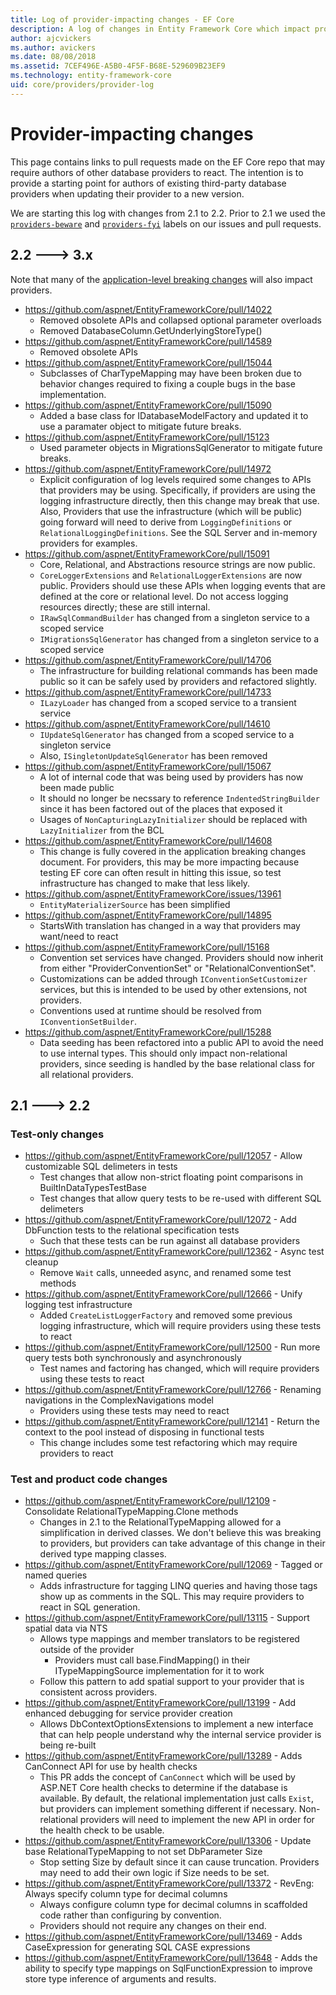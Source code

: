 ```yaml
---
title: Log of provider-impacting changes - EF Core
description: A log of changes in Entity Framework Core which impact providers
author: ajcvickers
ms.author: avickers
ms.date: 08/08/2018
ms.assetid: 7CEF496E-A5B0-4F5F-B68E-529609B23EF9
ms.technology: entity-framework-core
uid: core/providers/provider-log
---
```


# Provider-impacting changes

This page contains links to pull requests made on the EF Core repo that may require authors of other database providers to react. The intention is to provide a starting point for authors of existing third-party database providers when updating their provider to a new version.

We are starting this log with changes from 2.1 to 2.2. Prior to 2.1 we used the [`providers-beware`](https://github.com/aspnet/EntityFrameworkCore/labels/providers-beware) and [`providers-fyi`](https://github.com/aspnet/EntityFrameworkCore/labels/providers-fyi) labels on our issues and pull requests.

## 2.2 ---> 3.x

Note that many of the [application-level breaking changes](xref:core/what-is-new/ef-core-3.x/breaking-changes) will also impact providers.

* <https://github.com/aspnet/EntityFrameworkCore/pull/14022>
  * Removed obsolete APIs and collapsed optional parameter overloads
  * Removed DatabaseColumn.GetUnderlyingStoreType()
* <https://github.com/aspnet/EntityFrameworkCore/pull/14589>
  * Removed obsolete APIs
* <https://github.com/aspnet/EntityFrameworkCore/pull/15044>
  * Subclasses of CharTypeMapping may have been broken due to behavior changes required to fixing a couple bugs in the base implementation.
* <https://github.com/aspnet/EntityFrameworkCore/pull/15090>
  * Added a base class for IDatabaseModelFactory and updated it to use a paramater object to mitigate future breaks.
* <https://github.com/aspnet/EntityFrameworkCore/pull/15123>
  * Used parameter objects in MigrationsSqlGenerator to mitigate future breaks.
* <https://github.com/aspnet/EntityFrameworkCore/pull/14972>
  * Explicit configuration of log levels required some changes to APIs that providers may be using. Specifically, if providers are using the logging infrastructure directly, then this change may break that use. Also, Providers that use the infrastructure (which will be public) going forward will need to derive from `LoggingDefinitions` or `RelationalLoggingDefinitions`. See the SQL Server and in-memory providers for examples.
* <https://github.com/aspnet/EntityFrameworkCore/pull/15091>
  * Core, Relational, and Abstractions resource strings are now public.
  * `CoreLoggerExtensions` and `RelationalLoggerExtensions` are now public. Providers should use these APIs when logging events that are defined at the core or relational level. Do not access logging resources directly; these are still internal.
  * `IRawSqlCommandBuilder` has changed from a singleton service to a scoped service
  * `IMigrationsSqlGenerator` has changed from a singleton service to a scoped service
* <https://github.com/aspnet/EntityFrameworkCore/pull/14706>
  * The infrastructure for building relational commands has been made public so it can be safely used by providers and refactored slightly.
* <https://github.com/aspnet/EntityFrameworkCore/pull/14733>
  * `ILazyLoader` has changed from a scoped service to a transient service
* <https://github.com/aspnet/EntityFrameworkCore/pull/14610>
  * `IUpdateSqlGenerator` has changed from a scoped service to a singleton service
  * Also, `ISingletonUpdateSqlGenerator` has been removed
* <https://github.com/aspnet/EntityFrameworkCore/pull/15067>
  * A lot of internal code that was being used by providers has now been made public
  * It should no longer be necssary to reference `IndentedStringBuilder` since it has been factored out of the places that exposed it
  * Usages of `NonCapturingLazyInitializer` should be replaced with `LazyInitializer` from the BCL
* <https://github.com/aspnet/EntityFrameworkCore/pull/14608>
  * This change is fully covered in the application breaking changes document. For providers, this may be more impacting because testing EF core can often result in hitting this issue, so test infrastructure has changed to make that less likely.
* <https://github.com/aspnet/EntityFrameworkCore/issues/13961>
  * `EntityMaterializerSource` has been simplified
* <https://github.com/aspnet/EntityFrameworkCore/pull/14895>
  * StartsWith translation has changed in a way that providers may want/need to react
* <https://github.com/aspnet/EntityFrameworkCore/pull/15168>
  * Convention set services have changed. Providers should now inherit from either "ProviderConventionSet" or "RelationalConventionSet".
  * Customizations can be added through `IConventionSetCustomizer` services, but this is intended to be used by other extensions, not providers.
  * Conventions used at runtime should be resolved from `IConventionSetBuilder`.
* <https://github.com/aspnet/EntityFrameworkCore/pull/15288>
  * Data seeding has been refactored into a public API to avoid the need to use internal types. This should only impact non-relational providers, since seeding is handled by the base relational class for all relational providers.

## 2.1 ---> 2.2

### Test-only changes

* <https://github.com/aspnet/EntityFrameworkCore/pull/12057> - Allow customizable SQL delimeters in tests
  * Test changes that allow non-strict floating point comparisons in BuiltInDataTypesTestBase
  * Test changes that allow query tests to be re-used with different SQL delimeters
* <https://github.com/aspnet/EntityFrameworkCore/pull/12072> - Add DbFunction tests to the relational specification tests
  * Such that these tests can be run against all database providers
* <https://github.com/aspnet/EntityFrameworkCore/pull/12362> - Async test cleanup
  * Remove `Wait` calls, unneeded async, and renamed some test methods
* <https://github.com/aspnet/EntityFrameworkCore/pull/12666> - Unify logging test infrastructure
  * Added `CreateListLoggerFactory` and removed some previous logging infrastructure, which will require providers using these tests to react
* <https://github.com/aspnet/EntityFrameworkCore/pull/12500> - Run more query tests both synchronously and asynchronously
  * Test names and factoring has changed, which will require providers using these tests to react
* <https://github.com/aspnet/EntityFrameworkCore/pull/12766> - Renaming navigations in the ComplexNavigations model
  * Providers using these tests may need to react
* <https://github.com/aspnet/EntityFrameworkCore/pull/12141> - Return the context to the pool instead of disposing in functional tests
  * This change includes some test refactoring which may require providers to react

### Test and product code changes

* <https://github.com/aspnet/EntityFrameworkCore/pull/12109> - Consolidate RelationalTypeMapping.Clone methods
  * Changes in 2.1 to the RelationalTypeMapping allowed for a simplification in derived classes. We don't believe this was breaking to providers, but providers can take advantage of this change in their derived type mapping classes.
* <https://github.com/aspnet/EntityFrameworkCore/pull/12069> - Tagged or named queries
  * Adds infrastructure for tagging LINQ queries and having those tags show up as comments in the SQL. This may require providers to react in SQL generation.
* <https://github.com/aspnet/EntityFrameworkCore/pull/13115> - Support spatial data via NTS
  * Allows type mappings and member translators to be registered outside of the provider
    * Providers must call base.FindMapping() in their ITypeMappingSource implementation for it to work
  * Follow this pattern to add spatial support to your provider that is consistent across providers.
* <https://github.com/aspnet/EntityFrameworkCore/pull/13199> - Add enhanced debugging for service provider creation
  * Allows DbContextOptionsExtensions to implement a new interface that can help people understand why the internal service provider is being re-built
* <https://github.com/aspnet/EntityFrameworkCore/pull/13289> - Adds CanConnect API for use by health checks
  * This PR adds the concept of `CanConnect` which will be used by ASP.NET Core health checks to determine if the database is available. By default, the relational implementation just calls `Exist`, but providers can implement something different if necessary. Non-relational providers will need to implement the new API in order for the health check to be usable.
* <https://github.com/aspnet/EntityFrameworkCore/pull/13306> - Update base RelationalTypeMapping to not set DbParameter Size
  * Stop setting Size by default since it can cause truncation. Providers may need to add their own logic if Size needs to be set.
* <https://github.com/aspnet/EntityFrameworkCore/pull/13372> - RevEng: Always specify column type for decimal columns
  * Always configure column type for decimal columns in scaffolded code rather than configuring by convention.
  * Providers should not require any changes on their end.
* <https://github.com/aspnet/EntityFrameworkCore/pull/13469> - Adds CaseExpression for generating SQL CASE expressions
* <https://github.com/aspnet/EntityFrameworkCore/pull/13648> - Adds the ability to specify type mappings on SqlFunctionExpression to improve store type inference of arguments and results.
